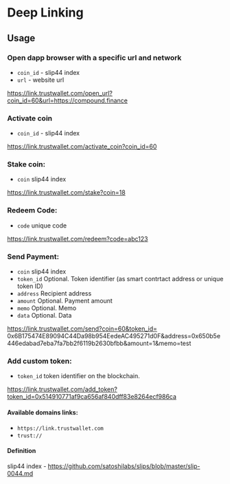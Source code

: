 # Deep Linking

## Usage 
### Open dapp browser with a specific url and network

- `coin_id` - slip44 index
- `url` - website url

https://link.trustwallet.com/open_url?coin_id=60&url=https://compound.finance

### Activate coin

- `coin_id` - slip44 index

https://link.trustwallet.com/activate_coin?coin_id=60

### Stake coin:

- `coin` slip44 index

https://link.trustwallet.com/stake?coin=18

### Redeem Code:

- `code` unique code

https://link.trustwallet.com/redeem?code=abc123


### Send Payment:

- `coin` slip44 index
- `token_id` Optional. Token identifier (as smart contrtact address or unique token ID)
- `address` Recipient address
- `amount` Optional. Payment amount
- `memo` Optional. Memo
- `data` Optional. Data

https://link.trustwallet.com/send?coin=60&token_id= 0x6B175474E89094C44Da98b954EedeAC495271d0F&address=0x650b5e446edabad7eba7fa7bb2f6119b2630bfbb&amount=1&memo=test

### Add custom token:

- `token_id` token identifier on the blockchain. 

https://link.trustwallet.com/add_token?token_id=0x514910771af9ca656af840dff83e8264ecf986ca

#### Available domains links:

- `https://link.trustwallet.com`
- `trust://`

#### Definition

slip44 index - https://github.com/satoshilabs/slips/blob/master/slip-0044.md


